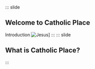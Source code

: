 ::: slide
## Welcome to Catholic Place
Introduction
![Jesus](https://upload.wikimedia.org/wikipedia/commons/3/39/Vitral_em_Igreja_Santa_Efigenia.jpg)]
:::
::: slide
## What is Catholic Place?

:::
